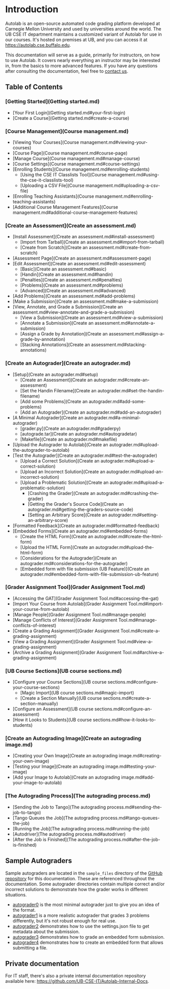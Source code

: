 # Introduction

Autolab is an open-source automated code grading platform developed at Carnegie Mellon University and used by
universities around the world. The UB CSE IT department maintains a customized variant of Autolab for use in our
courses. It's hosted on premises at UB, and you can access it at <https://autolab.cse.buffalo.edu>.

This documentation will serve as a guide, primarily for instructors, on how to use Autolab. It covers nearly everything
an instructor may be interested in, from the basics to more advanced features. If you have any questions after
consulting the documentation, feel free to [contact us](https://autolab.cse.buffalo.edu/contact).

## Table of Contents

### [Getting Started](Getting started.md)

* [Your First Login](Getting started.md#your-first-login)
* [Create a Course](Getting started.md#create-a-course)

### [Course Management](Course management.md)

* [Viewing Your Courses](Course management.md#viewing-your-courses)
* [Course Page](Course management.md#course-page)
* [Manage Course](Course management.md#manage-course)
* [Course Settings](Course management.md#course-settings)
* [Enrolling Students](Course management.md#enrolling-students)
    * [Using the CSE IT Classlists Tool](Course management.md#using-the-cse-it-classlists-tool)
    * [Uploading a CSV File](Course management.md#uploading-a-csv-file)
* [Enrolling Teaching Assistants](Course management.md#enrolling-teaching-assistants)
* [Additional Course Management Features](Course management.md#additional-course-management-features)

### [Create an Assessment](Create an assessment.md)

* [Install Assessment](Create an assessment.md#install-assessment)
    * [Import from Tarball](Create an assessment.md#import-from-tarball)
    * [Create from Scratch](Create an assessment.md#create-from-scratch)
* [Assessment Page](Create an assessment.md#assessment-page)
* [Edit Assessment](Create an assessment.md#edit-assessment)
    * [Basic](Create an assessment.md#basic)
    * [Handin](Create an assessment.md#handin)
    * [Penalties](Create an assessment.md#penalties)
    * [Problems](Create an assessment.md#problems)
    * [Advanced](Create an assessment.md#advanced)
* [Add Problems](Create an assessment.md#add-problems)
* [Make a Submission](Create an assessment.md#make-a-submission)
* [View, Annotate, and Grade a Submission](Create an assessment.md#view-annotate-and-grade-a-submission)
    * [View a Submission](Create an assessment.md#view-a-submission)
    * [Annotate a Submission](Create an assessment.md#annotate-a-submission)
    * [Assign a Grade by Annotation](Create an assessment.md#assign-a-grade-by-annotation)
    * [Stacking Annotations](Create an assessment.md#stacking-annotations)

### [Create an Autograder](Create an autograder.md)

* [Setup](Create an autograder.md#setup)
    * [Create an Assessment](Create an autograder.md#create-an-assessment)
    * [Set the Handin Filename](Create an autograder.md#set-the-handin-filename)
    * [Add some Problems](Create an autograder.md#add-some-problems)
    * [Add an Autograder](Create an autograder.md#add-an-autograder)
* [A Minimal Autograder](Create an autograder.md#a-minimal-autograder)
    * [grader.py](Create an autograder.md#graderpy)
    * [autograde.tar](Create an autograder.md#autogradetar)
    * [Makefile](Create an autograder.md#makefile)
* [Upload the Autograder to Autolab](Create an autograder.md#upload-the-autograder-to-autolab)
* [Test the Autograder](Create an autograder.md#test-the-autograder)
    * [Upload a Correct Solution](Create an autograder.md#upload-a-correct-solution)
    * [Upload an Incorrect Solution](Create an autograder.md#upload-an-incorrect-solution)
    * [Upload a Problematic Solution](Create an autograder.md#upload-a-problematic-solution)
        * [Crashing the Grader](Create an autograder.md#crashing-the-grader)
        * [Getting the Grader's Source Code](Create an autograder.md#getting-the-graders-source-code)
        * [Setting an Arbitrary Score](Create an autograder.md#setting-an-arbitrary-score)
* [Formatted Feedback](Create an autograder.md#formatted-feedback)
* [Embedded Forms](Create an autograder.md#embedded-forms)
    * [Create the HTML Form](Create an autograder.md#create-the-html-form)
    * [Upload the HTML Form](Create an autograder.md#upload-the-html-form)
    * [Considerations for the Autograder](Create an autograder.md#considerations-for-the-autograder)
    * [Embedded form with file submission (UB Feature)](Create an autograder.md#embedded-form-with-file-submission-ub-feature)

### [Grader Assignment Tool](Grader Assignment Tool.md)

* [Accessing the GAT](Grader Assignment Tool.md#accessing-the-gat)
* [Import Your Course from Autolab](Grader Assignment Tool.md#import-your-course-from-autolab)
* [Manage People](Grader Assignment Tool.md#manage-people)
* [Manage Conflicts of Interest](Grader Assignment Tool.md#manage-conflicts-of-interest)
* [Create a Grading Assignment](Grader Assignment Tool.md#create-a-grading-assignment)
* [View a Grading Assignment](Grader Assignment Tool.md#view-a-grading-assignment)
* [Archive a Grading Assignment](Grader Assignment Tool.md#archive-a-grading-assignment)

### [UB Course Sections](UB course sections.md)

* [Configure your Course Sections](UB course sections.md#configure-your-course-sections)
    * [Magic Import](UB course sections.md#magic-import)
    * [Create a Section Manually](UB course sections.md#create-a-section-manually)
* [Configure an Assessment](UB course sections.md#configure-an-assessment)
* [How it Looks to Students](UB course sections.md#how-it-looks-to-students)

### [Create an Autograding Image](Create an autograding image.md)

* [Creating your Own Image](Create an autograding image.md#creating-your-own-image)
* [Testing your Image](Create an autograding image.md#testing-your-image)
* [Add your Image to Autolab](Create an autograding image.md#add-your-image-to-autolab)

### [The Autograding Process](The autograding process.md)

* [Sending the Job to Tango](The autograding process.md#sending-the-job-to-tango)
* [Tango Queues the Job](The autograding process.md#tango-queues-the-job)
* [Running the Job](The autograding process.md#running-the-job)
* [Autodriver](The autograding process.md#autodriver)
* [After the Job is Finished](The autograding process.md#after-the-job-is-finished)

## Sample Autograders

Sample autograders are located in the `sample_files` directory of the [GitHub repository](https://github.com/UB-CSE-IT/Autolab-Public-Documentation) for this documentation. These are referenced throughout the documentation. Some
autograder directories contain multiple correct and/or incorrect solutions to demonstrate how the grader works in
different situations.

* [autograder0](https://github.com/UB-CSE-IT/Autolab-Public-Documentation/tree/main/sample_files/autograder0) is the most minimal autograder just to give you an idea of the format.
* [autograder1](https://github.com/UB-CSE-IT/Autolab-Public-Documentation/tree/main/sample_files/autograder1) is a more realistic autograder that grades 3 problems differently, but it's
  not robust enough for real use.
* [autograder2](https://github.com/UB-CSE-IT/Autolab-Public-Documentation/tree/main/sample_files/autograder2) demonstrates how to use the settings.json file to get metadata about the
  submission.
* [autograder3](https://github.com/UB-CSE-IT/Autolab-Public-Documentation/tree/main/sample_files/autograder3) demonstrates how to grade an embedded form submission.
* [autograder4](https://github.com/UB-CSE-IT/Autolab-Public-Documentation/tree/main/sample_files/autograder4) demonstrates how to create an embedded form that allows submitting a file.

## Private documentation

For IT staff, there's also a private internal documentation repository available
here: <https://github.com/UB-CSE-IT/Autolab-Internal-Docs>.